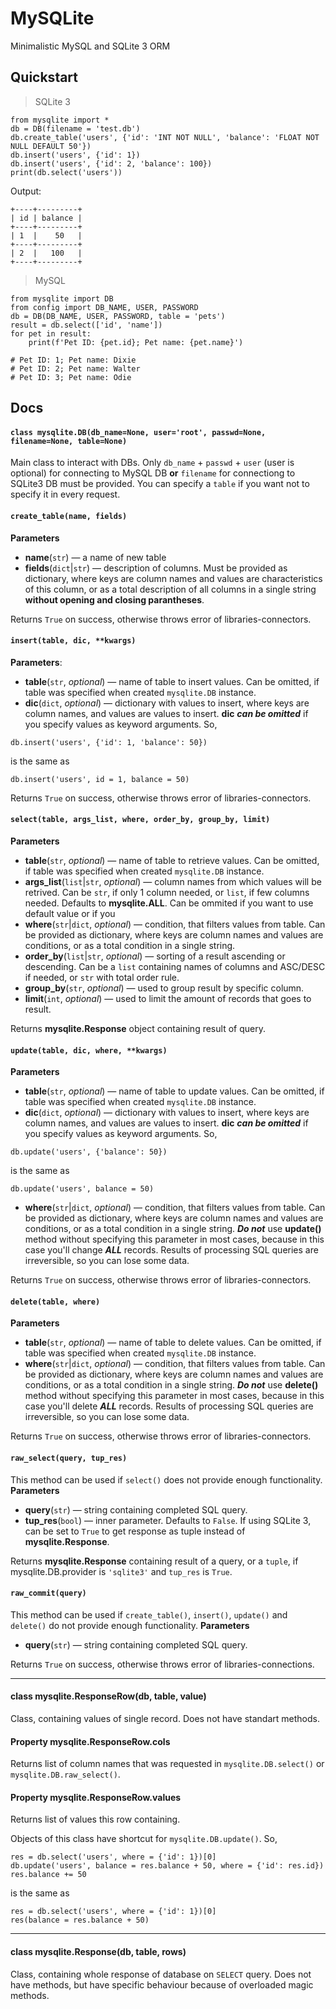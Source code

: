 # MySQLite

Minimalistic MySQL and SQLite 3 ORM  

## Quickstart

> SQLite 3
```python3
from mysqlite import *
db = DB(filename = 'test.db')
db.create_table('users', {'id': 'INT NOT NULL', 'balance': 'FLOAT NOT NULL DEFAULT 50'})
db.insert('users', {'id': 1})
db.insert('users', {'id': 2, 'balance': 100})
print(db.select('users'))
```
Output:
```pycon
+----+---------+
| id | balance |
+----+---------+
| 1  |    50   |
+----+---------+
| 2  |   100   |
+----+---------+
```

> MySQL
```python3
from mysqlite import DB
from config import DB_NAME, USER, PASSWORD
db = DB(DB_NAME, USER, PASSWORD, table = 'pets')
result = db.select(['id', 'name'])
for pet in result:
    print(f'Pet ID: {pet.id}; Pet name: {pet.name}')

# Pet ID: 1; Pet name: Dixie
# Pet ID: 2; Pet name: Walter
# Pet ID: 3; Pet name: Odie
```  
## Docs

#### `class mysqlite.DB(db_name=None, user='root', passwd=None, filename=None, table=None)`
Main class to interact with DBs. Only `db_name` + `passwd` + `user` (user is optional) for connecting to MySQL DB **or** `filename` for connectiong to SQLite3 DB must be provided. You can specify a `table` if you want not to specify it in every request.  
#### `create_table(name, fields)`
**Parameters**
- **name**(`str`) — a name of new table
- **fields**(`dict`|`str`) — description of columns. Must be provided as dictionary, where keys are column names and values are characteristics of this column, or as a total description of all columns in a single string **without opening and closing parantheses**.

Returns `True` on success, otherwise throws error of libraries-connectors.  
#### `insert(table, dic, **kwargs)`
**Parameters**:
- **table**(`str`, _optional_) — name of table to insert values. Can be omitted, if table was specified when created `mysqlite.DB` instance.
- **dic**(`dict`, _optional_) — dictionary with values to insert, where keys are column names, and values are values to insert.
**dic** **_can be omitted_** if you specify values as keyword arguments. So,
```python3
db.insert('users', {'id': 1, 'balance': 50})
```
is the same as
```python3
db.insert('users', id = 1, balance = 50)
```

Returns `True` on success, otherwise throws error of libraries-connectors.  
#### `select(table, args_list, where, order_by, group_by, limit)`
**Parameters**
- **table**(`str`, _optional_) — name of table to retrieve values. Can be omitted, if table was specified when created `mysqlite.DB` instance.
- **args_list**(`list`|`str`, _optional_) — column names from which values will be retrived. Can be `str`, if only 1 column needed, or `list`, if few columns needed. Defaults to **mysqlite.ALL**. Can be ommited if you want to use default value or if you 
- **where**(`str`|`dict`, _optional_) — condition, that filters values from table. Can be provided as dictionary, where keys are column names and values are conditions, or as a total condition in a single string.
- **order_by**(`list`|`str`, _optional_) — sorting of a result ascending or descending. Can be a `list` containing names of columns and ASC/DESC if needed, or `str` with total order rule.
- **group_by**(`str`, _optional_) — used to group result by specific column.
- **limit**(`int`, _optional_) — used to limit the amount of records that goes to result.

Returns **mysqlite.Response** object containing result of query.  
#### `update(table, dic, where, **kwargs)`
**Parameters**
- **table**(`str`, _optional_) — name of table to update values. Can be omitted, if table was specified when created `mysqlite.DB` instance.
- **dic**(`dict`, _optional_) — dictionary with values to insert, where keys are column names, and values are values to insert.
**dic** **_can be omitted_** if you specify values as keyword arguments. So,
```python3
db.update('users', {'balance': 50})
```
is the same as
```python3
db.update('users', balance = 50)
```
- **where**(`str`|`dict`, _optional_) — condition, that filters values from table. Can be provided as dictionary, where keys are column names and values are conditions, or as a total condition in a single string.
**_Do not_** use **update()** method without specifying this parameter in most cases, because in this case you'll change **_ALL_** records. Results of processing SQL queries are irreversible, so you can lose some data.

Returns `True` on success, otherwise throws error of libraries-connectors.  
#### `delete(table, where)`
**Parameters**
- **table**(`str`, _optional_) — name of table to delete values. Can be omitted, if table was specified when created `mysqlite.DB` instance.
- **where**(`str`|`dict`, _optional_) — condition, that filters values from table. Can be provided as dictionary, where keys are column names and values are conditions, or as a total condition in a single string.
**_Do not_** use **delete()** method without specifying this parameter in most cases, because in this case you'll delete **_ALL_** records. Results of processing SQL queries are irreversible, so you can lose some data.

Returns `True` on success, otherwise throws error of libraries-connectors.  
#### `raw_select(query, tup_res)`
This method can be used if `select()` does not provide enough functionality.
**Parameters**
- **query**(`str`) — string containing completed SQL query.
- **tup_res**(`bool`) — inner parameter. Defaults to `False`. If using SQLite 3, can be set to `True` to get response as tuple instead of **mysqlite.Response**.

Returns **mysqlite.Response** containing result of a query, or a `tuple`, if mysqlite.DB.provider is `'sqlite3'` and `tup_res` is `True`.  
#### `raw_commit(query)`
This method can be used if `create_table()`, `insert()`, `update()` and `delete()` do not provide enough functionality.
**Parameters**
- **query**(`str`) — string containing completed SQL query.

Returns `True` on success, otherwise throws error of libraries-connections.

***

#### class mysqlite.ResponseRow(db, table, value)
Class, containing values of single record. Does not have standart methods.  
#### Property mysqlite.ResponseRow.cols
Returns list of column names that was requested in `mysqlite.DB.select()` or `mysqlite.DB.raw_select()`.  
#### Property mysqlite.ResponseRow.values
Returns list of values this row containing.  

Objects of this class have shortcut for `mysqlite.DB.update()`. So,
```python3
res = db.select('users', where = {'id': 1})[0]
db.update('users', balance = res.balance + 50, where = {'id': res.id})
res.balance += 50
```
is the same as
```python3
res = db.select('users', where = {'id': 1})[0]
res(balance = res.balance + 50)
```

***

#### class mysqlite.Response(db, table, rows)
Class, containing whole response of database on `SELECT` query.
Does not have methods, but have specific behaviour because of overloaded magic methods.
